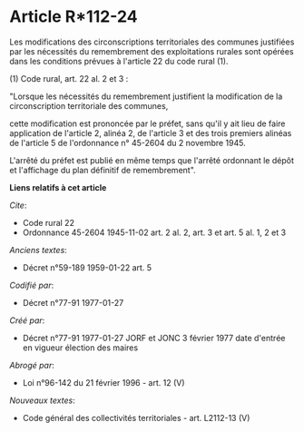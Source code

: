 # Article R*112-24

Les modifications des circonscriptions territoriales des communes justifiées par les nécessités du remembrement des
exploitations rurales sont opérées dans les conditions prévues à l'article 22 du code rural (1).

(1) Code rural, art. 22 al. 2 et 3 :

"Lorsque les nécessités du remembrement justifient la modification de la circonscription territoriale des communes,

cette modification est prononcée par le préfet, sans qu'il y ait lieu de faire application de l'article 2, alinéa 2, de
l'article 3 et des trois premiers alinéas de l'article 5 de l'ordonnance n° 45-2604 du 2 novembre 1945. 

L'arrêté du préfet est publié en même temps que l'arrêté ordonnant le dépôt et l'affichage du plan définitif de
remembrement".

**Liens relatifs à cet article**

_Cite_:

  - Code rural 22
  - Ordonnance 45-2604 1945-11-02 art. 2 al. 2, art. 3 et art. 5 al. 1, 2 et 3

_Anciens textes_:

  - Décret n°59-189 1959-01-22 art. 5

_Codifié par_:

  - Décret n°77-91 1977-01-27

_Créé par_:

  - Décret n°77-91 1977-01-27 JORF et JONC 3 février 1977 date d'entrée en vigueur élection des maires

_Abrogé par_:

  - Loi n°96-142 du 21 février 1996 - art. 12 (V)

_Nouveaux textes_:

  - Code général des collectivités territoriales - art. L2112-13 (V)
